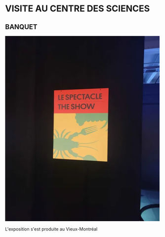 # VISITE AU CENTRE DES SCIENCES

## **BANQUET**

<img src="./medias/le_spectacle.webp" width="500" height="600"/>

L'exposition s'est produite au Vieux-Montréal 
